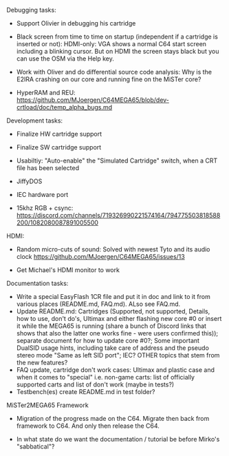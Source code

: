 Debugging tasks:

* Support Olivier in debugging his cartridge

* Black screen from time to time on startup (independent if a cartridge is
  inserted or not): HDMI-only: VGA shows a normal C64 start screen including
  a blinking cursor. But on HDMI the screen stays black but you can use
  the OSM via the Help key.

* Work with Oliver and do differential source code analysis: Why is the E2IRA
  crashing on our core and running fine on the MiSTer core?

* HyperRAM and REU:
  https://github.com/MJoergen/C64MEGA65/blob/dev-crtload/doc/temp_alpha_bugs.md

Development tasks:

* Finalize HW cartridge support

* Finalize SW cartridge support

* Usabiltiy: "Auto-enable" the "Simulated Cartridge" switch, when a CRT file
  has been selected

* JiffyDOS

* IEC hardware port

* 15khz RGB + csync:
  https://discord.com/channels/719326990221574164/794775503818588200/1082080087891005500

HDMI:

* Random micro-cuts of sound: Solved with newest Tyto and its audio clock
  https://github.com/MJoergen/C64MEGA65/issues/13

* Get Michael's HDMI monitor to work

Documentation tasks:

* Write a special EasyFlash 1CR file and put it in doc and link to it from
  various places (README.md, FAQ.md). ALso see FAQ.md.
* Update README.md: Cartridges (Supported, not supported, Details, how to
  use, don't do's, Ultimax and either flashing new core #0 or insert it
  while the MEGA65 is running (share a bunch of Discord links that shows
  that also the latter one works fine - were users confirmed this)); separate
  document for how to update core #0?; Some important DualSID usage hints,
  including take care of address and the pseudo stereo mode "Same as left
  SID port"; IEC? OTHER topics that stem from the
  new features?
* FAQ update, cartridge don't work cases: Ultimax and plastic case and when
  it comes to "special" i.e. non-game carts: list of officially supported
  carts and list of don't work (maybe in tests?)
* Testbench(es) create README.md in test folder?

MiSTer2MEGA65 Framework

* Migration of the progress made on the C64.
  Migrate then back from framework to C64.
  And only then release the C64.

* In what state do we want the documentation / tutorial be before Mirko's
  "sabbatical"?
